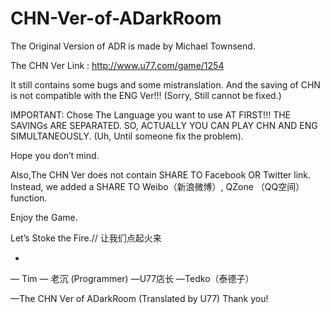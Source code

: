 CHN-Ver-of-ADarkRoom
====================


The Original Version of ADR is made by Michael Townsend.


The CHN Ver Link : http://www.u77.com/game/1254


It still contains some bugs and some mistranslation. And the saving of CHN is not compatible with the ENG Ver!!! (Sorry, Still cannot be fixed.)
 
IMPORTANT: Chose The Language you want to use AT FIRST!!! 
THE SAVINGs ARE SEPARATED. 
SO, ACTUALLY  YOU CAN PLAY CHN AND ENG SIMULTANEOUSLY. (Uh, Until someone fix the problem).

Hope you don’t mind.

Also,The CHN Ver does not contain SHARE TO Facebook OR Twitter link.
Instead, we added a SHARE TO Weibo（新浪微博）, QZone （QQ空间）function.





Enjoy the Game.

Let’s Stoke the Fire.// 让我们点起火来



*

— Tim
— 老沉 (Programmer)
—U77店长 
—Tedko（泰德子）


—The CHN Ver of ADarkRoom (Translated by U77)
Thank you!
